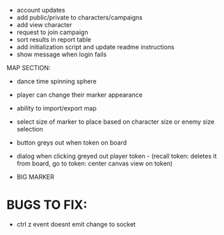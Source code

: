 - account updates
- add public/private to characters/campaigns
- add view character
- request to join campaign
- sort results in report table
- add initialization script and update readme instructions
- show message when login fails

MAP SECTION:

- dance time spinning sphere
- player can change their marker appearance
- ability to import/export map
- select size of marker to place based on character size or enemy size selection

- button greys out when token on board
- dialog when clicking greyed out player token - (recall token: deletes it from board, go to token: center canvas view on token)

- BIG MARKER

# BUGS TO FIX:

- ctrl z event doesnt emit change to socket
